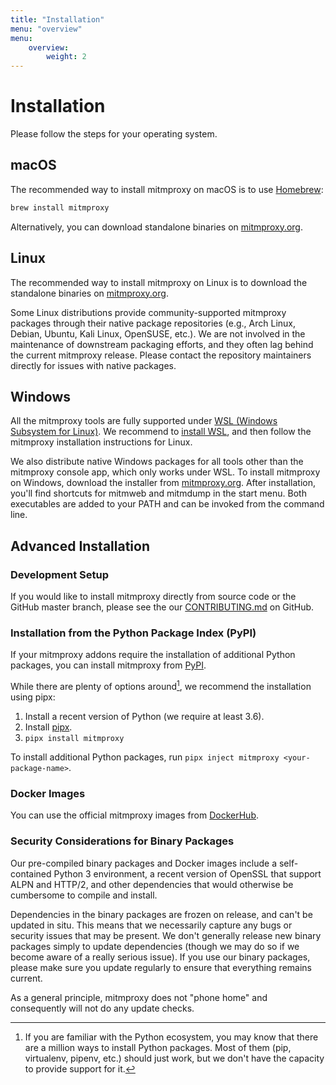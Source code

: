 ```yaml
---
title: "Installation"
menu: "overview"
menu:
    overview:
        weight: 2
---
```


# Installation

Please follow the steps for your operating system.

## macOS

The recommended way to install mitmproxy on macOS is to use
[Homebrew](https://brew.sh/):

```bash
brew install mitmproxy
```

Alternatively, you can download standalone binaries on [mitmproxy.org](https://mitmproxy.org/).

## Linux

The recommended way to install mitmproxy on Linux is to download the
standalone binaries on [mitmproxy.org](https://mitmproxy.org/).

Some Linux distributions provide community-supported mitmproxy packages through
their native package repositories (e.g., Arch Linux, Debian, Ubuntu, Kali Linux,
OpenSUSE, etc.). We are not involved in the maintenance of downstream packaging
efforts, and they often lag behind the current mitmproxy release. Please contact
the repository maintainers directly for issues with native packages.

## Windows

All the mitmproxy tools are fully supported under [WSL (Windows Subsystem for
Linux)](https://docs.microsoft.com/en-us/windows/wsl/about). We recommend to
[install WSL](https://docs.microsoft.com/en-us/windows/wsl/install-win10), and
then follow the mitmproxy installation instructions for Linux.

We also distribute native Windows packages for all tools other than the
mitmproxy console app, which only works under WSL. To install mitmproxy on
Windows, download the installer from [mitmproxy.org](https://mitmproxy.org/).
After installation, you'll find shortcuts for mitmweb and mitmdump in the start
menu. Both executables are added to your PATH and can be invoked from the
command line.

## Advanced Installation

### Development Setup

If you would like to install mitmproxy directly from source code or the
GitHub master branch, please see the our
[CONTRIBUTING.md](https://github.com/mitmproxy/mitmproxy/blob/master/CONTRIBUTING.md)
on GitHub.

### Installation from the Python Package Index (PyPI)

If your mitmproxy addons require the installation of additional Python packages,
you can install mitmproxy from [PyPI](https://pypi.org/project/mitmproxy/).

While there are plenty of options around[^1], we recommend the installation using pipx:

[^1]: If you are familiar with the Python ecosystem, you may know that there are a million ways to install Python
    packages. Most of them (pip, virtualenv, pipenv, etc.) should just work, but we don't have the capacity to
    provide support for it.

1. Install a recent version of Python (we require at least 3.6).
2. Install [pipx](https://pipxproject.github.io/pipx/).
3. `pipx install mitmproxy`

To install additional Python packages, run `pipx inject mitmproxy <your-package-name>`.

### Docker Images

You can use the official mitmproxy images from
[DockerHub](https://hub.docker.com/r/mitmproxy/mitmproxy/).

### Security Considerations for Binary Packages

Our pre-compiled binary packages and Docker images include a self-contained
Python 3 environment,  a recent version of OpenSSL that support ALPN and HTTP/2,
and other dependencies that would otherwise be cumbersome to compile and
install.

Dependencies in the binary packages are frozen on release, and can't be updated
in situ. This means that we necessarily capture any bugs or security issues that
may be present. We don't generally release new binary packages simply to update
dependencies (though we may do so if we become aware of a really serious issue).
If you use our binary packages, please make sure you update regularly to ensure
that everything remains current.

As a general principle, mitmproxy does not "phone home" and consequently will not do any update checks.
